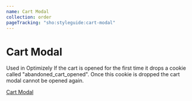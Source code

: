 ```yaml
---
name: Cart Modal
collection: order
pageTracking: "sho:styleguide:cart-modal"
---
```


# Cart Modal

Used in Optimizely
If the cart is opened for the first time it drops a cookie called "abandoned_cart_opened". Once this cookie is dropped the cart modal cannot be opened again.

<a class="button--solid-red" href="#/cart/open">Cart Modal</a>

